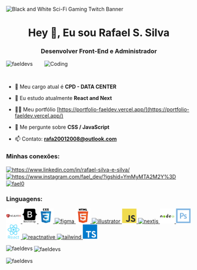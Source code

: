 

![Black and White Sci-Fi Gaming Twitch Banner](https://github.com/Faeldevs/Faeldevs/assets/103973828/36d3508b-ce9c-4d5a-8d02-5bc6ab7d9ad4)

<h1 align="center">Hey 👋, Eu sou Rafael S. Silva</h1>
<h3 align="center">Desenvolver Front-End e Administrador</h3>

<img align="right" alt="Coding" width="400" src="https://gifdb.com/images/file/hacker-hacking-in-the-dark-h2fu99nutzo132op.gif">

<p align="left"> <img src="https://komarev.com/ghpvc/?username=faeldevs&label=Profile%20views&color=0e75b6&style=flat" alt="faeldevs" /> </p>

<p align="left"> <a href="https://twitter.com/" target="blank"><img src="https://img.shields.io/twitter/follow/?logo=twitter&style=for-the-badge" alt="" /></a> </p>

- 🔭 Meu cargo atual é **CPD - DATA CENTER**

- 🌱 Eu estudo atualmente **React and Next**

- 👨‍💻 Meu portfólio [https://portfolio-faeldev.vercel.app/](https://portfolio-faeldev.vercel.app/)

- 💬 Me pergunte sobre **CSS / JavaScript**

- 📫 Contato: **rafa20012008@outlook.com**

<h3 align="left">Minhas conexões:</h3>
<p align="left">
<a href="https://linkedin.com/in/https://www.linkedin.com/in/rafael-silva-e-silva/" target="blank"><img align="center" src="https://raw.githubusercontent.com/rahuldkjain/github-profile-readme-generator/master/src/images/icons/Social/linked-in-alt.svg" alt="https://www.linkedin.com/in/rafael-silva-e-silva/" height="30" width="40" /></a>
<a href="https://www.instagram.com/fael_dev/?igshid=YmMyMTA2M2Y%3D" target="blank"><img align="center" src="https://raw.githubusercontent.com/rahuldkjain/github-profile-readme-generator/master/src/images/icons/Social/instagram.svg" alt="https://www.instagram.com/fael_dev/?igshid=YmMyMTA2M2Y%3D" height="30" width="40" /></a>
<a href="https://discord.gg/fael0" target="blank"><img align="center" src="https://raw.githubusercontent.com/rahuldkjain/github-profile-readme-generator/master/src/images/icons/Social/discord.svg" alt="fael0" height="30" width="40" /></a>


<h3 align="left">Linguagens:</h3>
<p align="left"> <a href="https://angular.io" target="_blank" rel="noreferrer"> <img src="https://raw.githubusercontent.com/devicons/devicon/master/icons/angularjs/angularjs-original-wordmark.svg" alt="angularjs" width="40" height="40"/> </a> <a href="https://getbootstrap.com" target="_blank" rel="noreferrer"> <img src="https://raw.githubusercontent.com/devicons/devicon/master/icons/bootstrap/bootstrap-plain-wordmark.svg" alt="bootstrap" width="40" height="40"/> </a> <a href="https://www.w3schools.com/css/" target="_blank" rel="noreferrer"> <img src="https://raw.githubusercontent.com/devicons/devicon/master/icons/css3/css3-original-wordmark.svg" alt="css3" width="40" height="40"/> </a> <a href="https://www.figma.com/" target="_blank" rel="noreferrer"> <img src="https://www.vectorlogo.zone/logos/figma/figma-icon.svg" alt="figma" width="40" height="40"/> </a> <a href="https://www.w3.org/html/" target="_blank" rel="noreferrer"> <img src="https://raw.githubusercontent.com/devicons/devicon/master/icons/html5/html5-original-wordmark.svg" alt="html5" width="40" height="40"/> </a> <a href="https://www.adobe.com/in/products/illustrator.html" target="_blank" rel="noreferrer"> <img src="https://www.vectorlogo.zone/logos/adobe_illustrator/adobe_illustrator-icon.svg" alt="illustrator" width="40" height="40"/> </a> <a href="https://developer.mozilla.org/en-US/docs/Web/JavaScript" target="_blank" rel="noreferrer"> <img src="https://raw.githubusercontent.com/devicons/devicon/master/icons/javascript/javascript-original.svg" alt="javascript" width="40" height="40"/> </a> <a href="https://nextjs.org/" target="_blank" rel="noreferrer"> <img src="https://cdn.worldvectorlogo.com/logos/nextjs-2.svg" alt="nextjs" width="40" height="40"/> </a> <a href="https://nodejs.org" target="_blank" rel="noreferrer"> <img src="https://raw.githubusercontent.com/devicons/devicon/master/icons/nodejs/nodejs-original-wordmark.svg" alt="nodejs" width="40" height="40"/> </a> <a href="https://www.photoshop.com/en" target="_blank" rel="noreferrer"> <img src="https://raw.githubusercontent.com/devicons/devicon/master/icons/photoshop/photoshop-line.svg" alt="photoshop" width="40" height="40"/> </a> <a href="https://reactjs.org/" target="_blank" rel="noreferrer"> <img src="https://raw.githubusercontent.com/devicons/devicon/master/icons/react/react-original-wordmark.svg" alt="react" width="40" height="40"/> </a> <a href="https://reactnative.dev/" target="_blank" rel="noreferrer"> <img src="https://reactnative.dev/img/header_logo.svg" alt="reactnative" width="40" height="40"/> </a> <a href="https://tailwindcss.com/" target="_blank" rel="noreferrer"> <img src="https://www.vectorlogo.zone/logos/tailwindcss/tailwindcss-icon.svg" alt="tailwind" width="40" height="40"/> </a> <a href="https://www.typescriptlang.org/" target="_blank" rel="noreferrer"> <img src="https://raw.githubusercontent.com/devicons/devicon/master/icons/typescript/typescript-original.svg" alt="typescript" width="40" height="40"/> </a> </p>

<p><img align="left" src="https://github-readme-stats.vercel.app/api/top-langs?username=faeldevs&show_icons=true&locale=en&layout=compact" alt="faeldevs" /></p>

<p>&nbsp;<img align="center" src="https://github-readme-stats.vercel.app/api?username=faeldevs&show_icons=true&locale=en" alt="faeldevs" /></p>

<p><img align="center" src="https://github-readme-streak-stats.herokuapp.com/?user=faeldevs&" alt="faeldevs" /></p>


